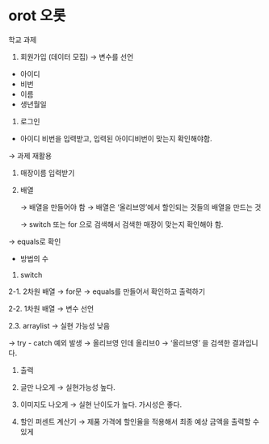 # orot 오롯
학교 과제

1. 회원가입  (데이터 모집) → 변수를 선언
- 아이디
- 비번
- 이름
- 생년월일

1. 로그인
- 아이디 비번을 입력받고, 입력된 아이디비번이 맞는지 확인해야함.

→ 과제 재활용

1. 매장이름 입력받기
2. 배열
    
    → 배열을 만들어야 함 → 배열은 ‘올리브영’에서 할인되는 것들의 배열을 만드는 것
    
    → switch 또는 for 으로 검색해서 검색한 매장이 맞는지 확인해야 함.
    

→ equals로 확인

- 방법의 수
1. switch

2-1. 2차원 배열 → for문 → equals를 만들어서 확인하고 출력하기

2-2. 1차원 배열 → 변수 선언

2.3. arraylist → 실현 가능성 낮음

 →  try - catch 예외 발생 → 올리브영 인데 올리브0 → ‘올리브영’ 을 검색한 결과입니다. 

1. 출력

1. 글만 나오게 → 실현가능성 높다. 

1. 이미지도 나오게 → 실현 난이도가 높다. 가시성은 좋다. 
2. 할인 퍼센트 계산기 → 제품 가격에 할인율을 적용해서 최종 예상 금액을 출력할 수 있게
